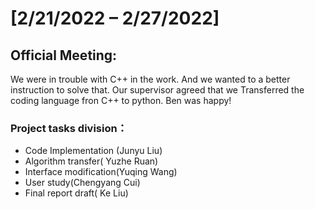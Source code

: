 # [2/21/2022 – 2/27/2022]
## Official Meeting:
We were in trouble with C++ in the work. And we wanted to a better instruction to solve that.
Our supervisor agreed that we Transferred the coding language fron C++ to python.
Ben was happy!
### Project tasks division：
- Code Implementation (Junyu Liu)
- Algorithm transfer( Yuzhe Ruan)
- Interface modification(Yuqing Wang)
- User study(Chengyang Cui)
- Final report draft( Ke Liu)

